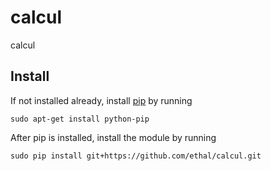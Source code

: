 # calcul
calcul


## Install ##

If not installed already, install [pip](https://pypi.python.org/pypi/pip) by running

`sudo apt-get install python-pip`

After pip is installed, install the module by running

`sudo pip install git+https://github.com/ethal/calcul.git`
